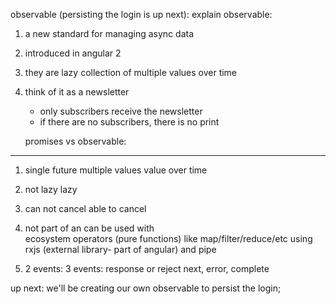 observable (persisting the login is up next):
explain observable:
1. a new standard for managing async data
2. introduced in angular 2
3. they are lazy collection of multiple values over time
4. think of it as a newsletter
    * only subscribers receive the newsletter 
    * if there are no subscribers, there is no print

    promises        vs      observable:
-----------------------------------------------
1.  single future           multiple values
    value                   over time 

2.  not lazy                lazy

3.  can not cancel          able to cancel

4.  not part of an          can be used with  
    ecosystem               operators (pure functions)
                            like map/filter/reduce/etc 
                            using rxjs (external library- part of angular)
                            and pipe

5.  2 events:               3 events:
    response or reject      next, error, complete

up next: we'll be creating our own observable to persist the login;